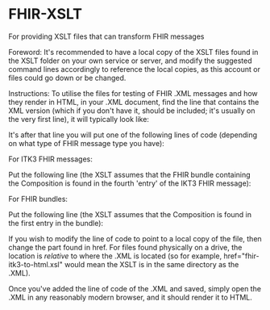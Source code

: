 # FHIR-XSLT
For providing XSLT files that can transform FHIR messages

Foreword:
It's recommended to have a local copy of the XSLT files found in the XSLT folder on your own service or server, and modify the suggested command lines accordingly to reference the local copies, as this account or files could go down or be changed.

Instructions:
To utilise the files for testing of FHIR .XML messages and how they render in HTML, in your .XML document, find the line that contains the XML version (which if you don't have it, should be included; it's usually on the very first line), it will typically look like:
    <?xml version="1.0" encoding="UTF-8"?>

It's after that line you will put one of the following lines of code (depending on what type of FHIR message type you have):

For ITK3 FHIR messages:

Put the following line (the XSLT assumes that the FHIR bundle containing the Composition is found in the fourth 'entry' of the IKT3 FHIR message):
    <?xml-stylesheet type="text/xsl" href="https://raw.githubusercontent.com/HIE-DEV/FHIR-XSLT/master/XSLT/itk3-fhir-to-html.xsl" ?>

For FHIR bundles:

Put the following line (the XSLT assumes that the Composition is found in the first entry in the bundle):
    <?xml-stylesheet type="text/xsl" href="https://raw.githubusercontent.com/HIE-DEV/FHIR-XSLT/master/XSLT/fhir-itk3-to-html.xsl" ?>
    

If you wish to modify the line of code to point to a local copy of the file, then change the part found in href. For files found physically on a drive, the location is *relative* to where the .XML is located (so for example, href="fhir-itk3-to-html.xsl" would mean the XSLT is in the same directory as the .XML).

Once you've added the line of code of the .XML and saved, simply open the .XML in any reasonably modern browser, and it should render it to HTML.
